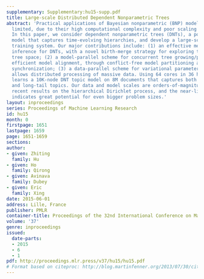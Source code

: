 ```yaml
---
supplementary: Supplementary:hu15-supp.pdf
title: Large-scale Distributed Dependent Nonparametric Trees
abstract: 'Practical applications of Bayesian nonparametric (BNP) models have been
  limited, due to their high computational complexity and poor scaling on large data.
  In this paper, we consider dependent nonparametric trees (DNTs), a powerful infinite
  model that captures time-evolving hierarchies, and develop a large-scale distributed
  training system. Our major contributions include: (1) an effective memoized variational
  inference for DNTs, with a novel birth-merge strategy for exploring the unbounded
  tree space; (2) a model-parallel scheme for concurrent tree growing/pruning and
  efficient model alignment, through conflict-free model partitioning and lightweight
  synchronization; (3) a data-parallel scheme for variational parameter updates that
  allows distributed processing of massive data. Using 64 cores in 36 hours, our system
  learns a 10K-node DNT topic model on 8M documents that captures both high-frequency
  and long-tail topics. Our data and model scales are orders-of-magnitude larger than
  recent results on the hierarchical Dirichlet process, and the near-linear scalability
  indicates great potential for even bigger problem sizes.'
layout: inproceedings
series: Proceedings of Machine Learning Research
id: hu15
month: 0
firstpage: 1651
lastpage: 1659
page: 1651-1659
sections: 
author:
- given: Zhiting
  family: Hu
- given: Ho
  family: Qirong
- given: Avinava
  family: Dubey
- given: Eric
  family: Xing
date: 2015-06-01
address: Lille, France
publisher: PMLR
container-title: Proceedings of the 32nd International Conference on Machine Learning
volume: '37'
genre: inproceedings
issued:
  date-parts:
  - 2015
  - 6
  - 1
pdf: http://proceedings.mlr.press/v37/hu15/hu15.pdf
# Format based on citeproc: http://blog.martinfenner.org/2013/07/30/citeproc-yaml-for-bibliographies/
---
```

